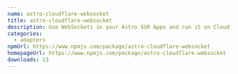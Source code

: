 ```yaml
---
name: astro-cloudflare-websocket
title: astro-cloudflare-websocket
description: Use WebSockets in your Astro SSR Apps and run it on Cloudflare Workers.
categories:
  - adapters
npmUrl: https://www.npmjs.com/package/astro-cloudflare-websocket
homepageUrl: https://www.npmjs.com/package/astro-cloudflare-websocket
downloads: 13
---
```

